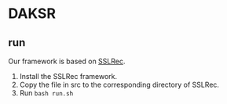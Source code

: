# DAKSR

## run

Our framework is based on [SSLRec](https://github.com/HKUDS/SSLRec). 

1. Install the SSLRec framework. 
2. Copy the file in src to the corresponding directory of SSLRec.
3. Run `bash run.sh` 
